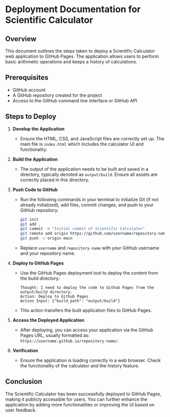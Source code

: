 # Deployment Documentation for Scientific Calculator

## Overview
This document outlines the steps taken to deploy a Scientific Calculator web application to GitHub Pages. The application allows users to perform basic arithmetic operations and keeps a history of calculations.

## Prerequisites
- GitHub account
- A GitHub repository created for the project
- Access to the GitHub command line interface or GitHub API

## Steps to Deploy

1. **Develop the Application**
   - Ensure the HTML, CSS, and JavaScript files are correctly set up. The main file is `index.html` which includes the calculator UI and functionality.

2. **Build the Application**
   - The output of the application needs to be built and saved in a directory, typically denoted as `output/build`. Ensure all assets are correctly placed in this directory.

3. **Push Code to GitHub**
   - Run the following commands in your terminal to initialize Git (if not already initialized), add files, commit changes, and push to your GitHub repository:
     ```bash
     git init
     git add .
     git commit -m "Initial commit of Scientific Calculator"
     git remote add origin https://github.com/username/repository-name.git
     git push -u origin main
     ```
   - Replace `username` and `repository-name` with your GitHub username and your repository name.

4. **Deploy to GitHub Pages**
   - Use the GitHub Pages deployment tool to deploy the content from the build directory:
     ```
     Thought: I need to deploy the code to Github Pages from the output/build directory.
     Action: Deploy to Github Pages
     Action Input: {"build_path": "output/build"}
     ```
   - This action transfers the built application files to GitHub Pages.

5. **Access the Deployed Application**
   - After deploying, you can access your application via the GitHub Pages URL, usually formatted as: `https://username.github.io/repository-name/`.

6. **Verification**
   - Ensure the application is loading correctly in a web browser. Check the functionality of the calculator and the history feature.

## Conclusion
The Scientific Calculator has been successfully deployed to GitHub Pages, making it publicly accessible for users. You can further enhance the application by adding more functionalities or improving the UI based on user feedback.
